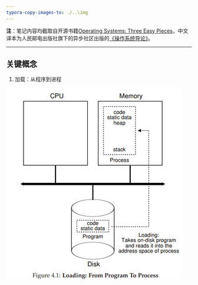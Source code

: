 ```yaml
---
typora-copy-images-to: ./..\img
---
```


**注**：笔记内容均截取自开源书籍<a href="https://pages.cs.wisc.edu/~remzi/OSTEP/">Operating Systems: Three Easy Pieces</a>，中文译本为人民邮电出版社旗下的异步社区出版的<a href="https://www.epubit.com/bookDetails?id=N16113">《操作系统导论》</a>。

------





## 关键概念

1. 加载：从程序到进程

![image-20230818231218064](../img/image-20230818231218064-1692459804369-2.png)





















